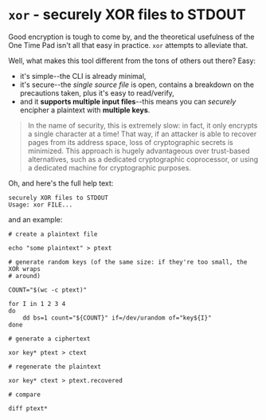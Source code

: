 # `xor` - securely XOR files to STDOUT
Good encryption is tough to come by, and the theoretical usefulness of the One
Time Pad isn't all that easy in practice.  `xor` attempts to alleviate that.

Well, what makes this tool different from the tons of others out there?  Easy:
- it's simple--the CLI is already minimal,
- it's secure--the *single source file* is open, contains a breakdown on the
	precautions taken, plus it's easy to read/verify,
- and it **supports multiple input files**--this means you can *securely*
	encipher a plaintext with **multiple keys**.

> In the name of security, this is extremely slow: in fact, it only encrypts a
> single character at a time!  That way, if an attacker is able to recover
> pages from its address space, loss of cryptographic secrets is minimized.
> This approach is hugely advantageous over trust-based alternatives, such as a
> dedicated cryptographic coprocessor, or using a dedicated machine for
> cryptographic purposes.

Oh, and here's the full help text:
```
securely XOR files to STDOUT
Usage: xor FILE...
```
and an example:
```
# create a plaintext file

echo "some plaintext" > ptext

# generate random keys (of the same size: if they're too small, the XOR wraps
# around)

COUNT="$(wc -c ptext)"

for I in 1 2 3 4
do
	dd bs=1 count="${COUNT}" if=/dev/urandom of="key${I}"
done

# generate a ciphertext

xor key* ptext > ctext

# regenerate the plaintext

xor key* ctext > ptext.recovered

# compare

diff ptext*
```

